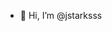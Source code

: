 - 👋 Hi, I’m @jstarksss
<!--
- 👀 I’m interested in ...
- 🌱 I’m currently learning ...
- 💞️ I’m looking to collaborate on ...
- 📫 How to reach me ...
- 😄 Pronouns: ...
- ⚡ Fun fact: ...
--!>
<!---
jstarksss/jstarksss is a ✨ special ✨ repository because its `README.md` (this file) appears on your GitHub profile.
You can click the Preview link to take a look at your changes.
--->
